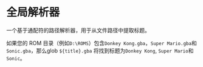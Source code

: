 # 全局解析器

一个基于通配符的路径解析器，用于从文件路径中提取标题。

如果您的 ROM 目录（例如`D:\ROMS`）包含`Donkey Kong.gba`，`Super Mario.gba`和`Sonic.gba`，那么glob `${title}.gba` 将找到标题为`Donkey Kong`, `Super Mario`和`Sonic`。
